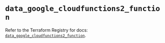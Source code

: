 # `data_google_cloudfunctions2_function`

Refer to the Terraform Registry for docs: [`data_google_cloudfunctions2_function`](https://registry.terraform.io/providers/hashicorp/google-beta/6.34.1/docs/data-sources/google_cloudfunctions2_function).
